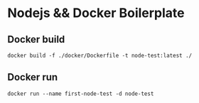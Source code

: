 # Nodejs && Docker Boilerplate

## Docker build
```
docker build -f ./docker/Dockerfile -t node-test:latest ./
```

## Docker run
```
docker run --name first-node-test -d node-test
```
